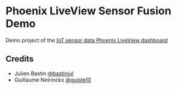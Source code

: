 # Phoenix LiveView Sensor Fusion Demo
Demo project of the [IoT sensor data Phoenix LiveView dashboard](https://github.com/bastinjul/sensor_fusion_live_view)

## Credits

- Julien Bastin [@bastinjul](https://github.com/bastinjul)
- Guillaume Neirinckx [@guiste10](https://github.com/guiste10)
